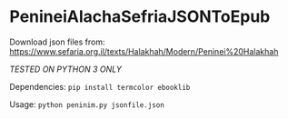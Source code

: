 ﻿# PenineiAlachaSefriaJSONToEpub

Download json files from:
https://www.sefaria.org.il/texts/Halakhah/Modern/Peninei%20Halakhah

*TESTED ON PYTHON 3 ONLY*

Dependencies:
 `pip install termcolor ebooklib`

Usage:
`python peninim.py jsonfile.json`
